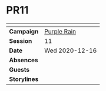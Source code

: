 # PR11

| []() | |
| --- | --- |
| **Campaign** | [Purple Rain](../README.md) |
| **Session** | 11 |
| **Date** | Wed 2020-12-16 |
| **Absences** | |
| **Guests** | |
| **Storylines** | |
